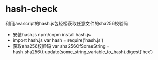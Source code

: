 # hash-check
利用javascript的hash.js包轻松获取任意文件的sha256校验码

- 安装hash.js
npm/cnpm install hash.js
- import hash.js
var hash = require('hash.js')
- 获取sha256校验码
var sha256OfSomeString = hash.sha256().update(some_string_variable_to_hash).digest('hex')